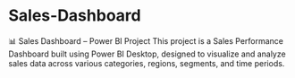 # Sales-Dashboard
📊 Sales Dashboard – Power BI Project This project is a Sales Performance Dashboard built using Power BI Desktop, designed to visualize and analyze sales data across various categories, regions, segments, and time periods.  
